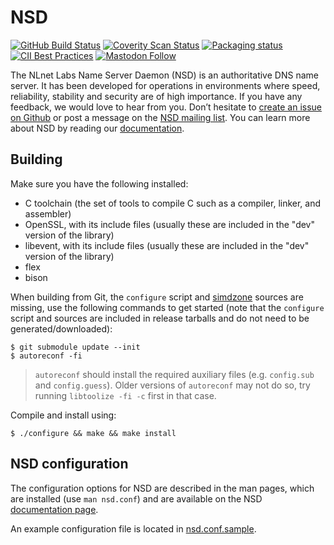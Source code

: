 # NSD

[![GitHub Build Status](https://github.com/NLnetLabs/nsd/actions/workflows/build-test.yml/badge.svg?branch=master)](https://github.com/NLnetLabs/nsd/actions)
[![Coverity Scan Status](https://scan.coverity.com/projects/18867/badge.svg)](https://scan.coverity.com/projects/nlnetlabs-nsd)
[![Packaging status](https://repology.org/badge/tiny-repos/nsd.svg)](https://repology.org/project/nsd/versions)
[![CII Best Practices](https://bestpractices.coreinfrastructure.org/projects/1462/badge)](https://bestpractices.coreinfrastructure.org/projects/1462)
[![Mastodon Follow](https://img.shields.io/mastodon/follow/109262826617293067?domain=https%3A%2F%2Ffosstodon.org&style=social)](https://fosstodon.org/@nlnetlabs)

The NLnet Labs Name Server Daemon (NSD) is an authoritative DNS name server.
It has been developed for operations in environments where speed,
reliability, stability and security are of high importance.  If you
have any feedback, we would love to hear from you. Don’t hesitate to
[create an issue on Github](https://github.com/NLnetLabs/nsd/issues/new)
or post a message on the
[NSD mailing list](https://lists.nlnetlabs.nl/mailman/listinfo/nsd-users).
You can learn more about NSD by reading our
[documentation](https://nsd.docs.nlnetlabs.nl/).

## Building

Make sure you have the following installed:
  * C toolchain (the set of tools to compile C such as a compiler, linker, and assembler)
  * OpenSSL, with its include files (usually these are included in the "dev" version of the library)
  * libevent, with its include files (usually these are included in the "dev" version of the library)
  * flex
  * bison

When building from Git, the `configure` script and [simdzone][simdzone]
sources are missing, use the following commands to get started (note that the
`configure` script and sources are included in release tarballs and do not
need to be generated/downloaded):

```
$ git submodule update --init
$ autoreconf -fi
```

> `autoreconf` should install the required auxiliary files (e.g. `config.sub`
> and `config.guess`). Older versions of `autoreconf` may not do so, try
> running `libtoolize -fi -c` first in that case.

Compile and install using:

```
$ ./configure && make && make install
```

## NSD configuration

The configuration options for NSD are described in the man pages, which are
installed (use `man nsd.conf`) and are available on the NSD
[documentation page](https://nsd.docs.nlnetlabs.nl/).

An example configuration file is located in
[nsd.conf.sample](https://github.com/NLnetLabs/nsd/blob/master/nsd.conf.sample.in).


[simdzone]: https://github.com/NLnetLabs/simdzone
